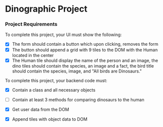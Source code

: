 # Dinographic Project

### Project Requirements

To complete this project, your UI must show the following:

- [X] The form should contain a button which upon clicking, removes the form
- [X] The button should append a grid with 9 tiles to the DOM with the Human located in the center
- [X] The Human tile should display the name of the person and an image, the dino tiles should contain the species, an image and a fact, the bird title should contain the species, image, and "All birds are Dinosaurs."

To complete this project, your backend code must:

- [X] Contain a class and all necessary objects
- [ ] Contain at least 3 methods for comparing dinosaurs to the human
- [X] Get user data from the DOM
- [X] Append tiles with object data to DOM

